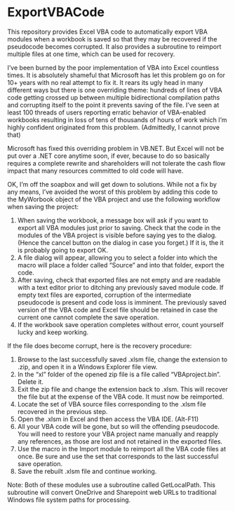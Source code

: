 # ExportVBACode
This repository provides Excel VBA code to automatically export VBA modules when a workbook is saved so that they may be recovered if the pseudocode becomes corrupted. It also provides a subroutine to reimport multiple files at one time, which can be used for recovery.

I’ve been burned by the poor implementation of VBA into Excel countless times. It is absolutely shameful that Microsoft has let this problem go on for 10+ years with no real attempt to fix it. It rears its ugly head in many different ways but there is one overriding theme: hundreds of lines of VBA code getting crossed up between multiple bidirectional compilation paths and corrupting itself to the point it prevents saving of the file. I’ve seen at least 100 threads of users reporting erratic behavior of VBA-enabled workbooks resulting in loss of tens of thousands of hours of work which I’m highly confident originated from this problem. (Admittedly, I cannot prove that)

Microsoft has fixed this overriding problem in VB.NET. But Excel will not be put over a .NET core anytime soon, if ever, because to do so basically requires a complete rewrite and shareholders will not tolerate the cash flow impact that many resources committed to old code will have. 

OK, I’m off the soapbox and will get down to solutions. While not a fix by any means, I’ve avoided the worst of this problem by adding this code to the MyWorbook object of the VBA project and use the following workflow when saving the project:

1.	When saving the workbook, a message box will ask if you want to export all VBA modules just prior to saving. Check that the code in the modules of the VBA project is visible before saying yes to the dialog. (Hence the cancel button on the dialog in case you forget.) If it is, the it is probably going to export OK.
2.	A file dialog will appear, allowing you to select a folder into which the macro will place a folder called “Source” and into that folder, export the code.
3.	After saving, check that exported files are not empty and are readable with a text editor prior to ditching any previously saved module code. If empty text files are exported, corruption of the intermediate pseudocode is present and code loss is imminent. The previously saved version of the VBA code and Excel file should be retained in case the current one cannot complete the save operation.
4.	If the workbook save operation completes without error, count yourself lucky and keep working.

If the file does become corrupt, here is the recovery procedure:

1.	Browse to the last successfully saved .xlsm file, change the extension to .zip, and open it in a Windows Explorer file view.
2.	In the “xl” folder of the opened zip file is a file called “VBAproject.bin”. Delete it.
3.	Exit the zip file and change the extension back to .xlsm. This will recover the file but at the expense of the VBA code. It must now be reimported.
4.	Locate the set of VBA source files corresponding to the .xlsm file recovered in the previous step.
5.	Open the .xlsm in Excel and then access the VBA IDE. (Alt-F11)
6.	All your VBA code will be gone, but so will the offending pseudocode. You will need to restore your VBA project name manually and reapply any references, as those are lost and not retained in the exported files.
7.	Use the macro in the Import module to reimport all the VBA code files at once. Be sure and use the set that corresponds to the last successful save operation.
8.	Save the rebuilt .xlsm file and continue working.

Note: Both of these modules use a subroutine called GetLocalPath. This subroutine will convert OneDrive and Sharepoint web URLs to traditional Windows file system paths for processing.
